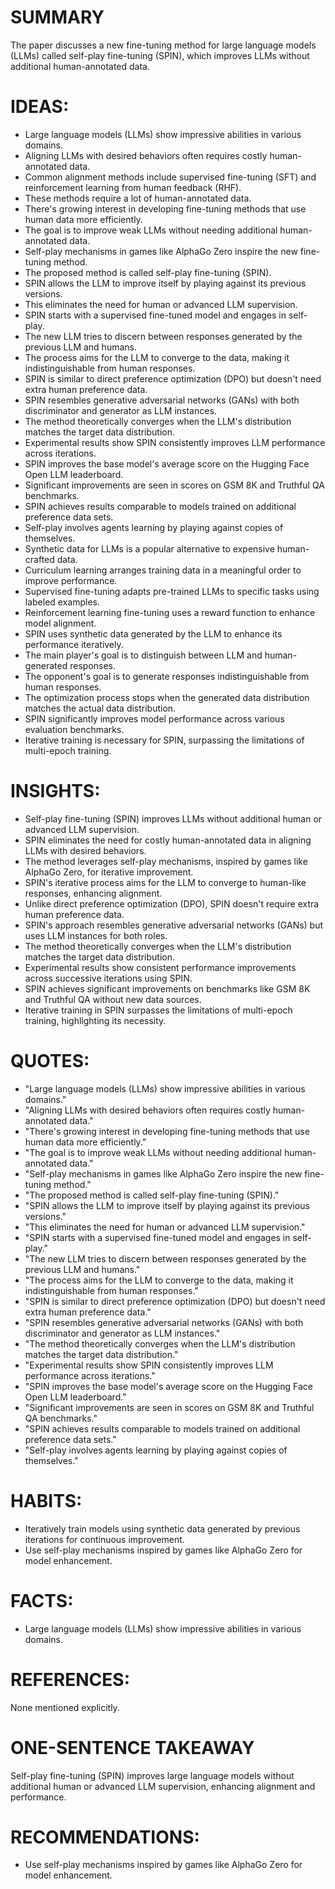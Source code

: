 # SUMMARY
The paper discusses a new fine-tuning method for large language models (LLMs) called self-play fine-tuning (SPIN), which improves LLMs without additional human-annotated data.

# IDEAS:
- Large language models (LLMs) show impressive abilities in various domains.
- Aligning LLMs with desired behaviors often requires costly human-annotated data.
- Common alignment methods include supervised fine-tuning (SFT) and reinforcement learning from human feedback (RHF).
- These methods require a lot of human-annotated data.
- There's growing interest in developing fine-tuning methods that use human data more efficiently.
- The goal is to improve weak LLMs without needing additional human-annotated data.
- Self-play mechanisms in games like AlphaGo Zero inspire the new fine-tuning method.
- The proposed method is called self-play fine-tuning (SPIN).
- SPIN allows the LLM to improve itself by playing against its previous versions.
- This eliminates the need for human or advanced LLM supervision.
- SPIN starts with a supervised fine-tuned model and engages in self-play.
- The new LLM tries to discern between responses generated by the previous LLM and humans.
- The process aims for the LLM to converge to the data, making it indistinguishable from human responses.
- SPIN is similar to direct preference optimization (DPO) but doesn't need extra human preference data.
- SPIN resembles generative adversarial networks (GANs) with both discriminator and generator as LLM instances.
- The method theoretically converges when the LLM's distribution matches the target data distribution.
- Experimental results show SPIN consistently improves LLM performance across iterations.
- SPIN improves the base model's average score on the Hugging Face Open LLM leaderboard.
- Significant improvements are seen in scores on GSM 8K and Truthful QA benchmarks.
- SPIN achieves results comparable to models trained on additional preference data sets.
- Self-play involves agents learning by playing against copies of themselves.
- Synthetic data for LLMs is a popular alternative to expensive human-crafted data.
- Curriculum learning arranges training data in a meaningful order to improve performance.
- Supervised fine-tuning adapts pre-trained LLMs to specific tasks using labeled examples.
- Reinforcement learning fine-tuning uses a reward function to enhance model alignment.
- SPIN uses synthetic data generated by the LLM to enhance its performance iteratively.
- The main player's goal is to distinguish between LLM and human-generated responses.
- The opponent's goal is to generate responses indistinguishable from human responses.
- The optimization process stops when the generated data distribution matches the actual data distribution.
- SPIN significantly improves model performance across various evaluation benchmarks.
- Iterative training is necessary for SPIN, surpassing the limitations of multi-epoch training.

# INSIGHTS:
- Self-play fine-tuning (SPIN) improves LLMs without additional human or advanced LLM supervision.
- SPIN eliminates the need for costly human-annotated data in aligning LLMs with desired behaviors.
- The method leverages self-play mechanisms, inspired by games like AlphaGo Zero, for iterative improvement.
- SPIN's iterative process aims for the LLM to converge to human-like responses, enhancing alignment.
- Unlike direct preference optimization (DPO), SPIN doesn't require extra human preference data.
- SPIN's approach resembles generative adversarial networks (GANs) but uses LLM instances for both roles.
- The method theoretically converges when the LLM's distribution matches the target data distribution.
- Experimental results show consistent performance improvements across successive iterations using SPIN.
- SPIN achieves significant improvements on benchmarks like GSM 8K and Truthful QA without new data sources.
- Iterative training in SPIN surpasses the limitations of multi-epoch training, highlighting its necessity.

# QUOTES:
- "Large language models (LLMs) show impressive abilities in various domains."
- "Aligning LLMs with desired behaviors often requires costly human-annotated data."
- "There's growing interest in developing fine-tuning methods that use human data more efficiently."
- "The goal is to improve weak LLMs without needing additional human-annotated data."
- "Self-play mechanisms in games like AlphaGo Zero inspire the new fine-tuning method."
- "The proposed method is called self-play fine-tuning (SPIN)."
- "SPIN allows the LLM to improve itself by playing against its previous versions."
- "This eliminates the need for human or advanced LLM supervision."
- "SPIN starts with a supervised fine-tuned model and engages in self-play."
- "The new LLM tries to discern between responses generated by the previous LLM and humans."
- "The process aims for the LLM to converge to the data, making it indistinguishable from human responses."
- "SPIN is similar to direct preference optimization (DPO) but doesn't need extra human preference data."
- "SPIN resembles generative adversarial networks (GANs) with both discriminator and generator as LLM instances."
- "The method theoretically converges when the LLM's distribution matches the target data distribution."
- "Experimental results show SPIN consistently improves LLM performance across iterations."
- "SPIN improves the base model's average score on the Hugging Face Open LLM leaderboard."
- "Significant improvements are seen in scores on GSM 8K and Truthful QA benchmarks."
- "SPIN achieves results comparable to models trained on additional preference data sets."
- "Self-play involves agents learning by playing against copies of themselves."
  
# HABITS:
- Iteratively train models using synthetic data generated by previous iterations for continuous improvement.
- Use self-play mechanisms inspired by games like AlphaGo Zero for model enhancement.
  
# FACTS:
- Large language models (LLMs) show impressive abilities in various domains.
  
# REFERENCES:
None mentioned explicitly.

# ONE-SENTENCE TAKEAWAY
Self-play fine-tuning (SPIN) improves large language models without additional human or advanced LLM supervision, enhancing alignment and performance.

# RECOMMENDATIONS:
- Use self-play mechanisms inspired by games like AlphaGo Zero for model enhancement.